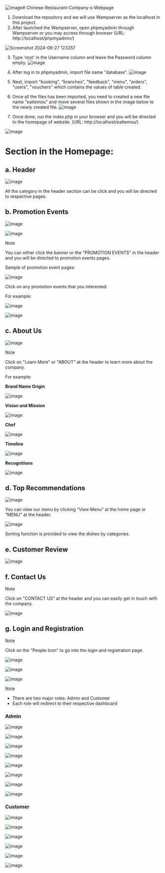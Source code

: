 ![image](https://github.com/ZoeChuaZY/Chinese-Restaurant-Company-s-Webpage/assets/167123360/1467dda3-a9bf-4d65-a8ec-4189d1c0c089)# Chinese-Restaurant-Company-s-Webpage
1. Download the repository and we will use Wampserver as the localhost in this project.
2. After launched the Wampserver, open phpmyadmin through Wampserver or you may access through browser (URL: http://localhost/phpmyadmin/)
   
![Screenshot 2024-06-27 123257](https://github.com/ZoeChuaZY/Chinese-Restaurant-Company-s-Webpage/assets/164743060/7ed51d76-3383-4f9d-8e0f-cd05a3628dbc)

3. Type 'root' in the Username column and leave the Password column empty.
![image](https://github.com/ZoeChuaZY/Chinese-Restaurant-Company-s-Webpage/assets/164743060/2bc89a54-6061-40d5-872f-d373370169ac)

4. After log in to phpmyadmin, import file name "database".
![image](https://github.com/ZoeChuaZY/Chinese-Restaurant-Company-s-Webpage/assets/164743060/0183747d-0c61-479f-94dd-0fbe4caa2463)

5. Next, import "booking", "branches", "feedback", "menu", "orders", "users", "vouchers" which contains the values of table created.

6. Once all the files has been imported,  you need to created a new file name "eatlemou" and move several files shown in the image below to the newly created file.
![image](https://github.com/ZoeChuaZY/Chinese-Restaurant-Company-s-Webpage/assets/167123360/4a30e188-8cbf-45d3-8c00-746bd9f60082)

7. Once done, run the index.php in your browser and you will be directed to the homepage of website. (URL: http://localhost/eatlemou/)

![image](https://github.com/ZoeChuaZY/Chinese-Restaurant-Company-s-Webpage/assets/164743060/e13bce84-9b82-4e41-840b-d493615315fa)

# Section in the Homepage:

## **a. Header**

![image](https://github.com/ZoeChuaZY/Chinese-Restaurant-Company-s-Webpage/assets/164743060/acd65c69-6ded-46b6-b969-e7b140aba3d9)

All the category in the header section can be click and you will be directed to respective pages.

## **b. Promotion Events**

![image](https://github.com/ZoeChuaZY/Chinese-Restaurant-Company-s-Webpage/assets/164743060/f8934fc3-ba09-4f70-b60d-0e60b8e96214)

![image](https://github.com/ZoeChuaZY/Chinese-Restaurant-Company-s-Webpage/assets/164743060/4432ca4a-feb3-4109-a224-43fa45fc5ee1)

> [!NOTE]
> You can either click the banner or the "PROMOTION EVENTS" in the header and you will be directed to promotion events pages.

Sample of promotion event pages:

![image](https://github.com/ZoeChuaZY/Chinese-Restaurant-Company-s-Webpage/assets/164743060/e30738ba-f05d-413f-b0df-21a47f1abad3)

Click on any promotion events that you interested:

For example:

![image](https://github.com/ZoeChuaZY/Chinese-Restaurant-Company-s-Webpage/assets/164743060/97ef7503-97c4-4a59-b337-4b266eb08fa9)

![image](https://github.com/ZoeChuaZY/Chinese-Restaurant-Company-s-Webpage/assets/164743060/1a956f5a-567f-4a29-af7c-75525986a1ce)

## **c. About Us**

![image](https://github.com/ZoeChuaZY/Chinese-Restaurant-Company-s-Webpage/assets/164743060/052f9d65-c443-44a5-9189-b2ad71368738)

> [!NOTE]
> Click on "Learn More" or "ABOUT" at the header to learn more about the company.

For example:

**Brand Name Origin**

![image](https://github.com/ZoeChuaZY/Chinese-Restaurant-Company-s-Webpage/assets/164743060/184a2ba2-e94d-4b2d-b773-93c321f0ae69)

**Vision and Mission**

![image](https://github.com/ZoeChuaZY/Chinese-Restaurant-Company-s-Webpage/assets/164743060/d686a597-f5a3-470f-bf6e-6e70415034a1)

**Chef**

![image](https://github.com/ZoeChuaZY/Chinese-Restaurant-Company-s-Webpage/assets/164743060/f5cb8519-1eeb-42cb-a91f-b7e93621cbb1)

**Timeline**

![image](https://github.com/ZoeChuaZY/Chinese-Restaurant-Company-s-Webpage/assets/164743060/832013c9-1e7d-46b4-a56e-18cda1fe401f)

**Recognitions**

![image](https://github.com/ZoeChuaZY/Chinese-Restaurant-Company-s-Webpage/assets/164743060/eb9abd15-a4b1-4ffc-9819-bfa2c7aca34d)


## **d. Top Recommendations**

![image](https://github.com/ZoeChuaZY/Chinese-Restaurant-Company-s-Webpage/assets/164743060/9c0d25cc-69ee-4c94-9693-b02710ad21a3)

You can view our menu by clicking “View Menu” at the home page or "MENU" at the header.

![image](https://github.com/ZoeChuaZY/Chinese-Restaurant-Company-s-Webpage/assets/164743060/b06e81e6-20fb-4202-8726-aff0515ab88a)

Sorting function is provided to view the dishes by categories.

## **e. Customer Review**

![image](https://github.com/ZoeChuaZY/Chinese-Restaurant-Company-s-Webpage/assets/164743060/db4d84c0-c62c-4781-9093-a587931b1980)

## **f. Contact Us**

> [!NOTE]
> Click on "CONTACT US" at the header and you can easily get in touch with the company.

![image](https://github.com/ZoeChuaZY/Chinese-Restaurant-Company-s-Webpage/assets/164743060/81c2f3b1-417a-4818-983a-2d1ca1ad5b03)


## **g. Login and Registration**

> [!NOTE]
> Click on the "People Icon" to go into the login and registration page.
  
![image](https://github.com/ZoeChuaZY/Chinese-Restaurant-Company-s-Webpage/assets/167123360/4669d30e-8bed-4185-9d7e-6c595c7a18b3)

![image](https://github.com/ZoeChuaZY/Chinese-Restaurant-Company-s-Webpage/assets/167123360/36cb98d5-adb1-4a1e-a540-e35a4c7fbcec)

![image](https://github.com/ZoeChuaZY/Chinese-Restaurant-Company-s-Webpage/assets/167123360/582861ca-82e1-4ef7-8de5-760b2e657214)

> [!NOTE]
> - There are two major roles: Admin and Customer<br>
> - Each role will redirect to their respective dashboard

### Admin

![image](https://github.com/ZoeChuaZY/Chinese-Restaurant-Company-s-Webpage/assets/167123360/10f8c7a7-cbbd-45df-b6ee-c18d0db22e82)

![image](https://github.com/ZoeChuaZY/Chinese-Restaurant-Company-s-Webpage/assets/167123360/60d1275d-e404-40c7-bdf7-d919ed8d0399)

![image](https://github.com/ZoeChuaZY/Chinese-Restaurant-Company-s-Webpage/assets/167123360/2c052eae-b006-46cf-bc7a-67b3ccd511ff)

![image](https://github.com/ZoeChuaZY/Chinese-Restaurant-Company-s-Webpage/assets/167123360/2a30d6fa-d883-432f-b984-ab7761dd78df)

![image](https://github.com/ZoeChuaZY/Chinese-Restaurant-Company-s-Webpage/assets/167123360/6d0d7512-d73f-4e06-a6b7-f51903166f08)

![image](https://github.com/ZoeChuaZY/Chinese-Restaurant-Company-s-Webpage/assets/167123360/79c1f0ba-7b4f-4849-b362-e4c284e31275)

![image](https://github.com/ZoeChuaZY/Chinese-Restaurant-Company-s-Webpage/assets/167123360/d71ecda8-b2b5-4fcc-909b-ec4dc1d03592)

![image](https://github.com/ZoeChuaZY/Chinese-Restaurant-Company-s-Webpage/assets/167123360/a504ace1-18eb-4cdb-8c4c-6fbf6e90c4ac)


### Customer

![image](https://github.com/ZoeChuaZY/Chinese-Restaurant-Company-s-Webpage/assets/167123360/a295cc0d-b50b-4620-a037-ed1d4a79b028)

![image](https://github.com/ZoeChuaZY/Chinese-Restaurant-Company-s-Webpage/assets/167123360/be89c392-7cb7-4377-af58-e1844f321339)

![image](https://github.com/ZoeChuaZY/Chinese-Restaurant-Company-s-Webpage/assets/167123360/27a03e65-c215-41bd-bf7d-2879a321612d)

![image](https://github.com/ZoeChuaZY/Chinese-Restaurant-Company-s-Webpage/assets/167123360/67cec101-9327-4d67-b0b2-6cc2295fb207)

![image](https://github.com/ZoeChuaZY/Chinese-Restaurant-Company-s-Webpage/assets/167123360/83ff0954-7a81-4165-b4a8-b1d068ec4a37)

![image](https://github.com/ZoeChuaZY/Chinese-Restaurant-Company-s-Webpage/assets/167123360/7e1f817c-3228-4e5f-8b31-1d9eea3bb203)



